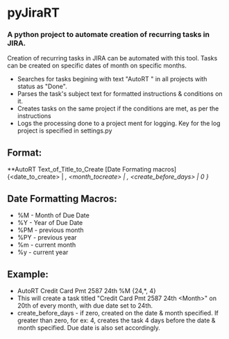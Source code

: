# pyJiraRT

### A python project to automate creation of recurring tasks in JIRA.

Creation of recurring tasks in JIRA can be automated with this tool. Tasks can be created on specific dates of month on specific months.
* Searches for tasks begining with text "AutoRT " in all projects with status as "Done".
* Parses the task's subject text for formatted instructions & conditions on it.
* Creates tasks on the same project if the conditions are met, as per the instructions
* Logs the processing done to a project ment for logging. Key for the log project is specified in settings.py


## Format:

**AutoRT Text_of_Title_to_Create [Date Formating macros] {<date_to_create> | *, <month_tocreate> | *, <create_before_days> | 0 }** 

## Date Formatting Macros:
- %M - Month of Due Date
- %Y - Year of Due Date
- %PM - previous month
- %PY - previous year
- %m - current month
- %y - current year
 
## Example: 
* AutoRT Credit Card Pmt 2587 24th %M {24,\*, 4} 
* This will create a task titled "Credit Card Pmt 2587 24th \<Month\>" on 20th of every month, with due date set to 24th.
* create_before_days - if zero, created on the date & month specified. If greater than zero, for ex: 4, creates the task 4 days before the date & month specified. Due date is also set accordingly.